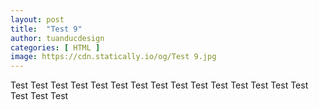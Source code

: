 ```yaml
---
layout: post
title:  "Test 9"
author: tuanducdesign
categories: [ HTML ]
image: https://cdn.statically.io/og/Test 9.jpg
---
```


Test Test Test Test Test Test Test Test Test Test Test Test Test Test Test Test Test Test
